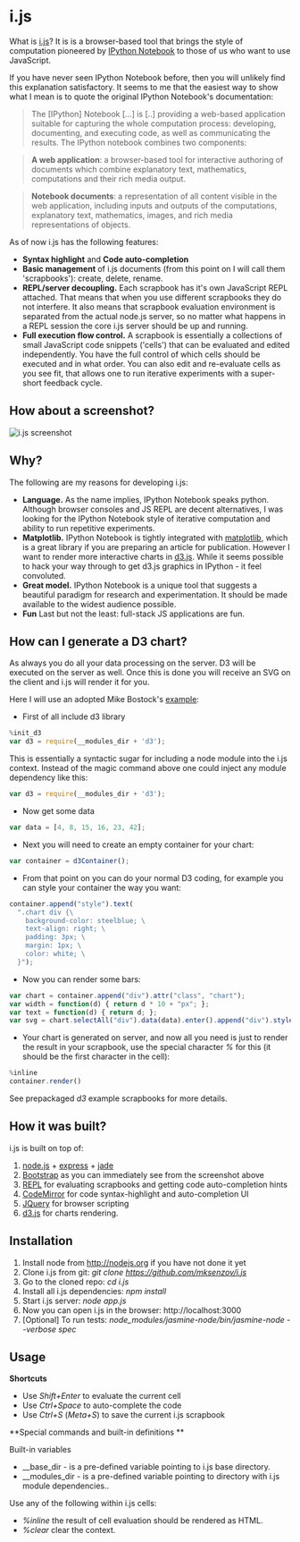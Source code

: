 i.js
====

What  is [i.js](https://github.com/mksenzov/i.js)? It is is a browser-based tool that brings the style of computation pioneered by [IPython Notebook](http://ipython.org/notebook.html) to those of us who want to use JavaScript. 

If you have never seen IPython Notebook before, then you will unlikely find this explanation satisfactory. It seems to me that the easiest way to show what I mean is to quote the original IPython Notebook's documentation:

> The [IPython] Notebook [...] is [..] providing a web-based application suitable for capturing the whole computation process: developing, documenting, and executing code, as well as communicating the results. The IPython notebook combines two components:

> **A web application**: a browser-based tool for interactive authoring of documents which combine explanatory text, mathematics, computations and their rich media output.

> **Notebook documents**: a representation of all content visible in the web application, including inputs and outputs of the computations, explanatory text, mathematics, images, and rich media representations of objects.

As of now i.js has the following features:

* **Syntax highlight** and **Code auto-completion**
* **Basic management** of i.js documents (from this point on I will call them 'scrapbooks'): create, delete, rename.
* **REPL/server decoupling.** Each scrapbook has it's own JavaScript REPL attached. That means that when you use different scrapbooks they do not interfere. It also means that scrapbook evaluation environment is separated from the actual node.js server, so no matter what happens in a REPL session the core i.js server should be up and running.
* **Full execution flow control.** A scrapbook is essentially a collections of small JavaScript code snippets ('cells') that can be evaluated and edited independently. You have the full control of which cells should be executed and in what order. You can also edit and re-evaluate cells as you see fit, that allows one to run iterative experiments with a super-short feedback cycle.

How about a screenshot?
-----------------------

![i.js screenshot](http://i.imgur.com/vU65G8A.png "i.js screenshot")

Why?
----

The following are my reasons for developing i.js:

* **Language.** As the name implies, IPython Notebook speaks python. Although browser consoles and JS REPL are decent alternatives, I was looking for the IPython Notebook style of iterative computation and ability to run repetitive experiments.
* **Matplotlib.** IPython Notebook is tightly integrated with [matplotlib](http://matplotlib.org), which is a great library if you are preparing an article for publication. However I want to render more interactive charts in [d3.js](http://d3js.org). While it seems possible to hack your way through to get d3.js graphics in IPython - it feel convoluted.
* **Great model.** IPython Notebook is a unique tool that suggests a beautiful paradigm for research and experimentation. It should be made available to the widest audience possible.
* **Fun** Last but not the least: full-stack JS applications are fun. 

How can I generate a D3 chart?
------------------------------

As always you do all your data processing on the server. D3 will be executed on the server as well. Once this is done you will receive an SVG on the client and i.js will render it for you.

Here I will use an adopted Mike Bostock's [example](http://bost.ocks.org/mike/bar/):

* First of all include d3 library 

```javascript
%init_d3
var d3 = require(__modules_dir + 'd3');
```

This is essentially a syntactic sugar for including a node module into the i.js context. Instead of the magic command
above one could inject any module dependency like this:

```javascript
var d3 = require(__modules_dir + 'd3');
```

* Now get some data 

```javascript
var data = [4, 8, 15, 16, 23, 42];
```

* Next you will need to create an empty container for your chart: 

```javascript
var container = d3Container();
```

* From that point on you can do your normal D3 coding, for example you can style your container the way you want:

```javascript
container.append("style").text(
  ".chart div {\
  	background-color: steelblue; \
  	text-align: right; \
  	padding: 3px; \
  	margin: 1px; \
  	color: white; \
  }");
```

* Now you can render some bars:

```javascript
var chart = container.append("div").attr("class", "chart");
var width = function(d) { return d * 10 + "px"; };
var text = function(d) { return d; };
var svg = chart.selectAll("div").data(data).enter().append("div").style("width", width).text(text);
```

* Your chart is generated on server, and now all you need is just to render the result in your scrapbook, use the special character _%_ for this (it should be the first character in the cell):

```javascript
%inline
container.render()
```

See prepackaged _d3_ example scrapbooks for more details.

How it was built?
-----------------

i.js is built on top of:

1. [node.js](http://nodejs.org) + [express](http://expressjs.com/api.html) + [jade](http://jade-lang.com)
2. [Bootstrap](http://getbootstrap.com) as you can immediately see from the screenshot above
3. [REPL](http://nodejs.org/api/repl.html) for evaluating scrapbooks and getting code auto-completion hints
4. [CodeMirror](http://codemirror.net) for code syntax-highlight and auto-completion UI
5. [JQuery](http://jquery.com) for browser scripting
6. [d3.js](http://d3js.org) for charts rendering.

Installation
-------------

1. Install node from http://nodejs.org if you have not done it yet
2. Clone i.js from git: _git clone https://github.com/mksenzov/i.js_
3. Go to the cloned repo: _cd i.js_
4. Install all i.js dependencies: _npm install_
5. Start i.js server: _node app.js_
6. Now you can open i.js in the browser: http://localhost:3000
7. [Optional] To run tests: _node_modules/jasmine-node/bin/jasmine-node --verbose spec_

Usage
-----

**Shortcuts**

* Use _Shift+Enter_ to evaluate the current cell
* Use _Ctrl+Space_ to auto-complete the code
* Use _Ctrl+S_ (_Meta+S_) to save the current i.js scrapbook

**Special commands and built-in definitions **

Built-in variables

* __base_dir - is a pre-defined variable pointing to i.js base directory.
* __modules_dir - is a pre-defined variable pointing to directory with i.js module dependencies..

Use any of the following within i.js cells:

* _%inline_ the result of cell evaluation should be rendered as HTML.
* _%clear_ clear the context.
